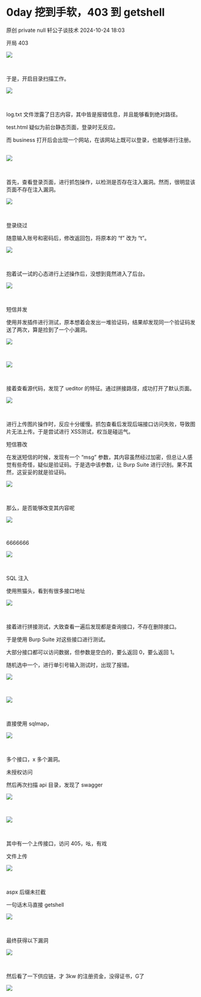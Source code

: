 #  0day 挖到手软，403 到 getshell   
原创 private null  轩公子谈技术   2024-10-24 18:03  
  
开局 403  
  
![](https://mmbiz.qpic.cn/sz_mmbiz_png/BAby4Fk1HQZHGd0IqGcCrDK1OKCq1Nt2msvOC4yctXm8iccVlCSHUiaKCAkavWejPOcl5DNDSe1F3FXjxlN2NyYA/640?wx_fmt=png "")  
  
               
  
于是，开启目录扫描工作。  
  
![](https://mmbiz.qpic.cn/sz_mmbiz_png/BAby4Fk1HQZHGd0IqGcCrDK1OKCq1Nt24OebmicXG2m2YLS7WCiaqAsDEHGiajiae01aeBeymWhcTnZYacMNpNyb5w/640?wx_fmt=png "")  
  
               
  
log.txt 文件泄露了日志内容，其中皆是报错信息，并且能够看到绝对路径。  
  
test.html 疑似为前台静态页面，登录时无反应。  
  
而 business 打开后会出现一个网站，在该网站上既可以登录，也能够进行注册。      
  
![](https://mmbiz.qpic.cn/sz_mmbiz_png/BAby4Fk1HQZHGd0IqGcCrDK1OKCq1Nt25icAFPyqiaKf3ermfmTTzxQfudUyDGe1IAoQmkNE5LSZaJyhobT3bjwg/640?wx_fmt=png "")  
  
               
  
首先，查看登录页面，进行抓包操作，以检测是否存在注入漏洞。然而，很明显该页面不存在注入漏洞。  
  
![](https://mmbiz.qpic.cn/sz_mmbiz_png/BAby4Fk1HQZHGd0IqGcCrDK1OKCq1Nt2owKTw3LOiab3HpWqb1brHXGVBswYsSB7m8nSsxmBdmyS3dXKElCaWkA/640?wx_fmt=png "")  
  
               
  
  
登录绕过  
  
随意输入账号和密码后，修改返回包，将原本的 “f” 改为 “t”。      
  
![](https://mmbiz.qpic.cn/sz_mmbiz_png/BAby4Fk1HQZHGd0IqGcCrDK1OKCq1Nt2vb3pY0AUXZicJppibnAmr2azDYfVvJz6EymM2R3E2vEoCV2dgFLWk6Nw/640?wx_fmt=png "")  
  
               
  
抱着试一试的心态进行上述操作后，没想到竟然进入了后台。  
  
![](https://mmbiz.qpic.cn/sz_mmbiz_png/BAby4Fk1HQZHGd0IqGcCrDK1OKCq1Nt271nAoQ4ryWULRBjLvZ2sgk37oDsyVib7ASFPOxVFJQXEaynsic4NJhSQ/640?wx_fmt=png "")  
  
               
  
  
短信并发  
  
使用并发插件进行测试，原本想着会发出一堆验证码，结果却发现同一个验证码发送了两次，算是捡到了一个小漏洞。      
  
![](https://mmbiz.qpic.cn/sz_mmbiz_png/BAby4Fk1HQZHGd0IqGcCrDK1OKCq1Nt2x69BuG7cSVtf97yxeAAaYQ5E4MibIcoTO6P7UZyXdeGJLnpzGkwe7pg/640?wx_fmt=png "")  
  
                   
  
![](https://mmbiz.qpic.cn/sz_mmbiz_png/BAby4Fk1HQZHGd0IqGcCrDK1OKCq1Nt2Aic4wiaTibr1xzWjsyqnsa15zjvUAwgRU3X2UYTJpAfFwZwialeOJeqibFQ/640?wx_fmt=png "")  
  
                   
  
接着查看源代码，发现了 ueditor 的特征。通过拼接路径，成功打开了默认页面。  
  
![](https://mmbiz.qpic.cn/sz_mmbiz_png/BAby4Fk1HQZHGd0IqGcCrDK1OKCq1Nt2nql0nhPG0LSsEU7PKrq3vwl59vYh2RCia9MIFOEvKpmrReiaaCniaSd1w/640?wx_fmt=png "")  
  
               
  
进行上传图片操作时，反应十分缓慢。抓包查看后发现后端接口访问失败，导致图片无法上传。于是尝试进行 XSS测试，权当是碰运气。  
  
  
短信篡改  
  
在发送短信的时候，发现有一个 “msg” 参数，其内容虽然经过加密，但总让人感觉有些奇怪，疑似是验证码。于是选中该参数，让 Burp Suite 进行识别。果不其然，这妥妥的就是验证码。  
  
![](https://mmbiz.qpic.cn/sz_mmbiz_png/BAby4Fk1HQZHGd0IqGcCrDK1OKCq1Nt2F7F3v3JFMVQoYKat9NL6rLDcib7x6RWkPZ9QC4oP3QPYYgKibBVwzRWA/640?wx_fmt=png "")  
  
               
  
那么，是否能够改变其内容呢      
  
![](https://mmbiz.qpic.cn/sz_mmbiz_png/BAby4Fk1HQZHGd0IqGcCrDK1OKCq1Nt2SFXdrdGGYWFrj0Eoibd43AJODuYFHl5Dz6eCOsUsibFY9ibe5Gp8IfiaiaQ/640?wx_fmt=png "")  
  
               
  
6666666  
  
![](https://mmbiz.qpic.cn/sz_mmbiz_png/BAby4Fk1HQZHGd0IqGcCrDK1OKCq1Nt294xcBsiazc8mGYcR9J6JEZkCG5VtUS1iagVz0RhXyS56ibWJvo5flsDeA/640?wx_fmt=png "")  
  
               
  
  
SQL 注入  
  
使用熊猫头，看到有很多接口地址      
  
![](https://mmbiz.qpic.cn/sz_mmbiz_png/BAby4Fk1HQZHGd0IqGcCrDK1OKCq1Nt2q2MakofZdXoue1hSTicNlXN4Yld6Ld8eicelQibjRLUtsU0Cr5j8EuQZg/640?wx_fmt=png "")  
  
               
  
接着进行拼接测试，大致查看一遍后发现都是查询接口，不存在删除接口。  
  
于是使用 Burp Suite 对这些接口进行测试。  
  
大部分接口都可以访问数据，但参数是空白的，要么返回 0，要么返回 1。  
  
随机选中一个，进行单引号输入测试时，出现了报错。  
  
![](https://mmbiz.qpic.cn/sz_mmbiz_png/BAby4Fk1HQZHGd0IqGcCrDK1OKCq1Nt2sGvfoaq2ghUZ7HZ7JIUYVf99MkciasDWDX3qELy1osbuH6LtoqFMlrQ/640?wx_fmt=png "")  
  
                   
  
![](https://mmbiz.qpic.cn/sz_mmbiz_png/BAby4Fk1HQZHGd0IqGcCrDK1OKCq1Nt2X4XeYkIHhBrgXRNE8yAYOuhe9nEq34xbDcVWZGFMBOT3kwsPLo2XEw/640?wx_fmt=png "")  
  
               
  
直接使用 sqlmap，  
  
![](https://mmbiz.qpic.cn/sz_mmbiz_png/BAby4Fk1HQZHGd0IqGcCrDK1OKCq1Nt2mhrtdROI4iaT69gic3Q5Q57wC0DgLPEeZHafKImH2ueSsq2H0AVVZXtw/640?wx_fmt=png "")  
  
               
  
多个接口，x 多个漏洞。  
  
  
未授权访问  
  
然后再次扫描 api 目录，发现了 swagger      
  
![](https://mmbiz.qpic.cn/sz_mmbiz_png/BAby4Fk1HQZHGd0IqGcCrDK1OKCq1Nt2QWjV2VpGH0t7cKicVdPa4cP7SdnVuvPopMV8wMU7VruGmSKiabr61knQ/640?wx_fmt=png "")  
  
               
  
![](https://mmbiz.qpic.cn/sz_mmbiz_png/BAby4Fk1HQZHGd0IqGcCrDK1OKCq1Nt2j0tp7rltoSEV0wu3ibDcFHTWb8JJialGibMj77zgprjAdofFicDwREvibpg/640?wx_fmt=png "")  
  
               
  
其中有一个上传接口，访问 405，吆，有戏   
  
  
文件上传  
  
![](https://mmbiz.qpic.cn/sz_mmbiz_png/BAby4Fk1HQZHGd0IqGcCrDK1OKCq1Nt2icYpFHDCGiasOcr3NcgvLIibLlhQTDDPoT8oEtAahl5d6PTfLky6iccIdw/640?wx_fmt=png "")  
  
               
  
aspx 后缀未拦截  
  
一句话木马直接 getshell  
  
![](https://mmbiz.qpic.cn/sz_mmbiz_png/BAby4Fk1HQZHGd0IqGcCrDK1OKCq1Nt2z4lOAgDHfRG4gImNXL3pFSBVAclQw7O5PL8GBcHvRbyYDibow6TZNAg/640?wx_fmt=png "")  
  
               
  
最终获得以下漏洞      
  
![](https://mmbiz.qpic.cn/sz_mmbiz_png/BAby4Fk1HQZHGd0IqGcCrDK1OKCq1Nt2NQiasRhrsGhg4wW1ibyXDceY7CzZlibDNS7BIdPiaEGOcUKXoDF15ic1oYA/640?wx_fmt=png "")  
  
               
  
然后看了一下供应链，才 3kw 的注册资金，没得证书，G了  
  
![](https://mmbiz.qpic.cn/sz_mmbiz_png/BAby4Fk1HQZHGd0IqGcCrDK1OKCq1Nt256gfyVxH4xF315jgAu9QdBF8UEiaQ3upEfqx5sY9ibS6EVr1icGOkkOVA/640?wx_fmt=png "")  
      
  
  
